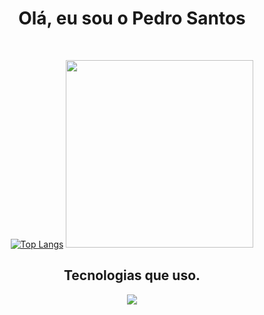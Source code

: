 <div align="center">
  
  # Olá, eu sou o Pedro Santos
  </br>
  
  [![Top Langs](https://github-readme-stats.vercel.app/api/top-langs/?username=pedro-senatus&show&theme=radical)](https://github.com/pedro-senatus/github-readme-stats)
  <a><img src="https://i.ibb.co/m0vz7Gz/let-s-code-gif.gif" width="300"/></a>
  ## Tecnologias que uso.
  
  <p align="center">
    <a align="center" href="https://skillicons.dev">
      <img src="https://skillicons.dev/icons?i=git,html,css,js,ts,php,nodejs,py,java,laravel,express,jquery,react,tailwind,bootstrap,mongodb,mysql,postman,figma" />
    </a>
  </p>
</div>
